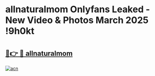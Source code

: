 # allnaturalmom Onlyfans Leaked - New Video & Photos March 2025 !9h0kt

# <h2><a href="https://wr2rqx.iuczelnia.edu.pl?title=allnaturalmom&ref=9h0kt">🔗👉 🔴 allnaturalmom</a></h2>

[![acn](https://github.com/user-attachments/assets/0f9c940e-d8b0-45ae-aac7-cd30a18b3e1c)](https://wr2rqx.iuczelnia.edu.pl?title=allnaturalmom&ref=9h0kt)

